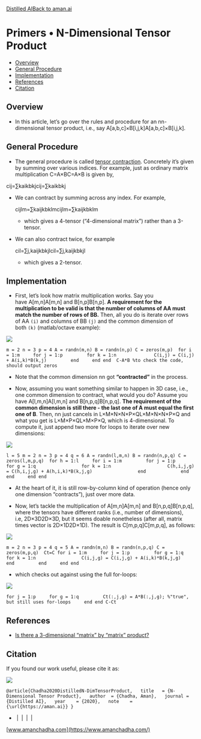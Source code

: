 [Distilled AI](https://aman.ai/primers/ai/)[Back to aman.ai](https://aman.ai/)

# Primers • N-Dimensional Tensor Product

- [Overview](https://aman.ai/primers/ai/matmul/#overview)
- [General Procedure](https://aman.ai/primers/ai/matmul/#general-procedure)
- [Implementation](https://aman.ai/primers/ai/matmul/#implementation)
- [References](https://aman.ai/primers/ai/matmul/#references)
- [Citation](https://aman.ai/primers/ai/matmul/#citation)

## Overview

- In this article, let’s go over the rules and procedure for an nn-dimensional tensor product, i.e., say A[a,b,c]×B[i,j,k]A[a,b,c]×B[i,j,k].

## General Procedure

- The general procedure is called [tensor contraction](http://en.wikipedia.org/wiki/Tensor_contraction). Concretely it’s given by summing over various indices. For example, just as ordinary matrix multiplication C=A×BC=A×B is given by,

cij=∑kaikbkjcij=∑kaikbkj

- We can contract by summing across any index. For example,
    
    cijlm=∑kaijkbklmcijlm=∑kaijkbklm
    
    - which gives a 4-tensor (“4-dimensional matrix”) rather than a 3-tensor.
- We can also contract twice, for example
    
    cil=∑j,kaijkbkjlcil=∑j,kaijkbkjl
    
    - which gives a 2-tensor.

## Implementation

- First, let’s look how matrix multiplication works. Say you have A[m,n]A[m,n] and B[n,p]B[n,p]. **A requirement for the multiplication to be valid is that the number of columns of AA must match the number of rows of BB.** Then, all you do is iterate over rows of AA `(i)` and columns of BB `(j)` and the common dimension of both `(k)` (matlab/octave example):

![](https://aman.ai/images/copy.png)

`m = 2 n = 3 p = 4 A = randn(m,n) B = randn(n,p) C = zeros(m,p)  for i = 1:m     for j = 1:p         for k = 1:n              C(i,j) = C(i,j) + A(i,k)*B(k,j)         end     end end  C-A*B %to check the code, should output zeros`

- Note that the common dimension nn got **“contracted”** in the process.
    
- Now, assuming you want something similar to happen in 3D case, i.e., one common dimension to contract, what would you do? Assume you have A[l,m,n]A[l,m,n] and B[n,p,q]B[n,p,q]. **The requirement of the common dimension is still there - the last one of A must equal the first one of B**. Then, nn just cancels in L×M×N×N×P×QL×M×N×N×P×Q and what you get is L×M×P×QL×M×P×Q, which is 4-dimensional. To compute it, just append two more for loops to iterate over new dimensions:
    

![](https://aman.ai/images/copy.png)

`l = 5 m = 2 n = 3 p = 4 q = 6 A = randn(l,m,n) B = randn(n,p,q) C = zeros(l,m,p,q)  for h = 1:l     for i = 1:m         for j = 1:p             for g = 1:q                 for k = 1:n                     C(h,i,j,g) = C(h,i,j,g) + A(h,i,k)*B(k,j,g)                 end             end         end     end end`

- At the heart of it, it is still row-by-column kind of operation (hence only one dimension “contracts”), just over more data.
    
- Now, let’s tackle the multiplication of A[m,n]A[m,n] and B[n,p,q]B[n,p,q], where the tensors have different ranks (i.e., number of dimensions), i.e, 2D×3D2D×3D, but it seems doable nonetheless (after all, matrix times vector is 2D×1D2D×1D). The result is C[m,p,q]C[m,p,q], as follows:
    

![](https://aman.ai/images/copy.png)

`m = 2 n = 3 p = 4 q = 5 A = randn(m,n) B = randn(n,p,q) C = zeros(m,p,q)  Ct=C for i = 1:m     for j = 1:p         for g = 1:q             for k = 1:n                 C(i,j,g) = C(i,j,g) + A(i,k)*B(k,j,g)             end         end     end end`

- which checks out against using the full for-loops:

![](https://aman.ai/images/copy.png)

`for j = 1:p     for g = 1:q         Ct(:,j,g) = A*B(:,j,g); %"true", but still uses for-loops     end end C-Ct`

## References

- [Is there a 3-dimensional “matrix” by “matrix” product?](https://math.stackexchange.com/questions/63074/is-there-a-3-dimensional-matrix-by-matrix-product)

## Citation

If you found our work useful, please cite it as:

![](https://aman.ai/images/copy.png)

`@article{Chadha2020DistilledN-DimTensorProduct,   title   = {N-Dimensional Tensor Product},   author  = {Chadha, Aman},   journal = {Distilled AI},   year    = {2020},   note    = {\url{https://aman.ai}} }`

-  [](https://github.com/amanchadha)|  [](https://citations.amanchadha.com/)|  [](https://twitter.com/i_amanchadha)|  [](mailto:hi@aman.ai)| 

[www.amanchadha.com](https://www.amanchadha.com/)